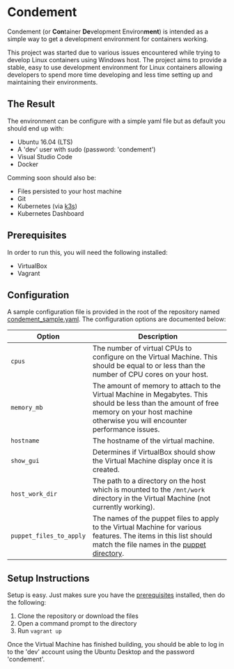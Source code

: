 # Condement

Condement (or **Con**tainer **De**velopment Environ**ment**) is intended as a simple way to get a development environment for containers working.

This project was started due to various issues encountered while trying to develop Linux containers using Windows host. The project aims to provide a stable, easy to use development environment for Linux containers allowing developers to spend more time developing and less time setting up and maintaining their environments.

## The Result

The environment can be configure with a simple yaml file but as default you should end up with:

* Ubuntu 16.04 (LTS)
* A 'dev' user with sudo (password: 'condement')
* Visual Studio Code
* Docker

Comming soon should also be:

* Files persisted to your host machine
* Git
* Kubernetes (via [k3s](http://k3s.io))
* Kubernetes Dashboard

## Prerequisites

In order to run this, you will need the following installed:

* VirtualBox
* Vagrant

## Configuration

A sample configuration file is provided in the root of the repository named [condement_sample.yaml](./condiment_sample.yaml). The configuration options are documented below:

| Option | Description |
|---|---|
| `cpus` | The number of virtual CPUs to configure on the Virtual Machine. This should be equal to or less than the number of CPU cores on your host. |
| `memory_mb` | The amount of memory to attach to the Virtual Machine in Megabytes. This should be less than the amount of free memory on your host machine otherwise you will encounter performance issues. |
| `hostname` | The hostname of the virtual machine. |
| `show_gui` | Determines if VirtualBox should show the Virtual Machine display once it is created. |
| `host_work_dir` | The path to a directory on the host which is mounted to the `/mnt/work` directory in the Virtual Machine (not currently working). |
| `puppet_files_to_apply` | The names of the puppet files to apply to the Virtual Machine for various features. The items in this list should match the file names in the [puppet directory](./puppet). |

## Setup Instructions

Setup is easy. Just makes sure you have the [prerequisites](#prerequisites) installed, then do the following:

1. Clone the repository or download the files
2. Open a command prompt to the directory
3. Run `vagrant up`

Once the Virtual Machine has finished building, you should be able to log in to the 'dev' account using the Ubuntu Desktop and the password 'condement'.